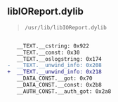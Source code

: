 ## libIOReport.dylib

> `/usr/lib/libIOReport.dylib`

```diff

   __TEXT.__cstring: 0x922
   __TEXT.__const: 0x30
   __TEXT.__oslogstring: 0x174
-  __TEXT.__unwind_info: 0x208
+  __TEXT.__unwind_info: 0x218
   __DATA_CONST.__got: 0x70
   __DATA_CONST.__const: 0x2b8
   __AUTH_CONST.__auth_got: 0x2a8

```
